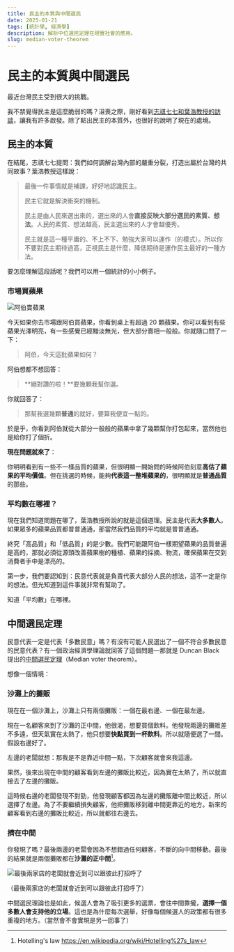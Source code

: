 ```yaml
---
title: 民主的本質與中間選民
date: 2025-01-21
tags: [統計學, 經濟學]
description: 解析中位選民定理在現實社會的應用。
slug: median-voter-theorem
---
```


# 民主的本質與中間選民

最近台灣民主受到很大的挑戰。

我不禁覺得民主是這麼脆弱的嗎？沮喪之際，剛好看到[志祺七七和葉浩教授的訪談](https://www.youtube.com/watch?v=bbrbY5cCZM4)，讓我有許多啟發。除了點出民主的本質外，也很好的說明了現在的處境。

## 民主的本質

在結尾，志祺七七提問：我們如何調解台灣內部的嚴重分裂，打造出屬於台灣的共同故事？葉浩教授這樣說：

> 最後一件事情就是補課，好好地認識民主。
>
> 民主它就是解決衝突的機制。
>
> 民主是由人民來選出來的，選出來的人會**直接反映大部分選民的素質、想法**。人民的素質、想法越高，民主選出來的人才會越優秀。
>
> 民主就是這一種平庸的、不上不下、勉強大家可以運作（的模式）。所以你不要對民主期待過高，正視民主是什麼，降低期待是運作民主最好的一種方法。

要怎麼理解這段話呢？我們可以用一個統計的小小例子。

### 市場買蘋果

![阿伯賣蘋果](/img/economics/median-voter-theorem/apple_local_market.webp)

今天如果你去市場跟阿伯買蘋果，你看到桌上有超過 20 顆蘋果。你可以看到有些蘋果光澤明亮，有一些感覺已經黯淡無光，但大部分賣相一般般。你就隨口問了一下：

> 阿伯，今天這批蘋果如何？

阿伯想都不想回答：

> **絕對讚的啦！**要幾顆我幫你選。

你就回答了：

> 那幫我選幾顆**普通**的就好，要算我便宜一點的。

於是乎，你看到阿伯就從大部分一般般的蘋果中拿了幾顆幫你打包起來，當然他也是給你打了個折。

**現在問題就來了**：

你明明看到有一些不一樣品質的蘋果，但很明顯一開始問的時候阿伯刻意**高估了蘋果的平均價值**。但在挑選的時候，能夠**代表這一整堆蘋果的**，很明顯就是**普通品質**的那些。

### 平均數在哪裡？

現在我們知道問題在哪了，葉浩教授所說的就是這個道理。民主是代表**大多數人**，如果眾多的蘋果品質都普普通通，那當然我們品質的平均就是普普通通。

終究「高品質」和「低品質」的是少數。我們可能跟阿伯一樣期望蘋果的品質普遍是高的，那就必須從源頭改善蘋果樹的種植、蘋果的採摘、物流，確保蘋果在交到消費者手中是漂亮的。

第一步，我們要認知到：民意代表就是負責代表大部分人民的想法，這不一定是你的想法。但光知道到這件事就非常有幫助了。

知道「平均數」在哪裡。

## 中間選民定理

民意代表一定是代表「多數民意」嗎？有沒有可能人民選出了一個不符合多數民意的民意代表？有一個政治經濟學理論就回答了這個問題—那就是 Duncan Black 提出的[中間選民定理](https://en.wikipedia.org/wiki/Median_voter_theorem)（Median voter theorem）。

想像一個情境：

### 沙灘上的攤販

現在在一個沙灘上，沙灘上只有兩個攤販：一個在最右邊、一個在最左邊。

現在一名顧客來到了沙灘的正中間，他很渴，想要買個飲料。他發現兩邊的攤販差不多遠，但天氣實在太熱了，他只想要**快點買到一杯飲料**。所以就隨便選了一間。假設右邊好了。

左邊的老闆就想：那我是不是靠近中間一點，下次顧客就會來我這邊。

果然，後來出現在中間的顧客看到左邊的攤販比較近，因為實在太熱了，所以就直接去了左邊的攤販。

這時候右邊的老闆發現不對勁，他發現顧客都因為左邊的攤販離中間比較近，所以選擇了左邊。為了不要繼續損失顧客，他把攤販移到離中間更靠近的地方。新來的顧客看到右邊的攤販比較近，所以就都往右邊去。

### 擠在中間

你發現了嗎？最後兩邊的老闆會因為不想錯過任何顧客，不斷的向中間移動。最後的結果就是兩個攤販都在**沙灘的正中間**[^1]。

![最後兩家店的老闆就會近到可以跟彼此打招呼了](/img/economics/median-voter-theorem/in_the_middle.webp)

（最後兩家店的老闆就會近到可以跟彼此打招呼了）

中間選民理論也是如此，候選人會為了吸引更多的選票，會往中間靠攏，**選擇一個多數人會支持他的立場**。這也是為什麼每次選舉，好像每個候選人的政策都有很多重複的地方。（當然會不會實現是另一回事了）


[^1]: Hotelling's law https://en.wikipedia.org/wiki/Hotelling%27s_law
